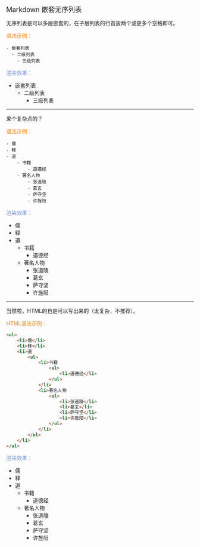 <font size="4">Markdown 嵌套无序列表</font>

无序列表是可以多层嵌套的，在子层列表的行首放两个或更多个空格即可。

<font color="#FF7F00">语法示例：</font>

```
- 嵌套列表
  - 二级列表
    - 三级列表
```

<font color="#7093DB">渲染效果：</font>

- 嵌套列表
  - 二级列表
    - 三级列表

---

来个复杂点的？

<font color="#FF7F00">语法示例：</font>

```
- 儒
- 释
- 道
    - 书籍
        - 道德经
    - 著名人物
        - 张道陵
        - 葛玄
        - 萨守坚
        - 许旌阳
```

<font color="#7093DB">渲染效果：</font>

- 儒
- 释
- 道
    - 书籍
        - 道德经
    - 著名人物
        - 张道陵
        - 葛玄
        - 萨守坚
        - 许旌阳

---

当然啦，HTML的也是可以写出来的（太复杂，不推荐）。

<font color="#FF7F00">HTML语法示例：</font>

```html
<ul>
    <li>儒</li>
    <li>释</li>
    <li>道
        <ul>
            <li>书籍
                <ul>
                    <li>道德经</li>
                </ul>
            </li>
            <li>著名人物
                <ul>
                    <li>张道陵</li>
                    <li>葛玄</li>
                    <li>萨守坚</li>
                    <li>许旌阳</li>
                </ul>
            </li>
        </ul>
    </li>
</ul>
```

<font color="#7093DB">渲染效果：</font>

<ul>
    <li>儒</li>
    <li>释</li>
    <li>道
        <ul>
            <li>书籍
                <ul>
                    <li>道德经</li>
                </ul>
            </li>
            <li>著名人物
                <ul>
                    <li>张道陵</li>
                    <li>葛玄</li>
                    <li>萨守坚</li>
                    <li>许旌阳</li>
                </ul>
            </li>
        </ul>
    </li>
</ul>

